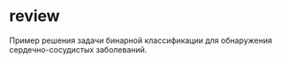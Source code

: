 # review
Пример решения задачи бинарной классификации для обнаружения сердечно-сосудистых заболеваний.
